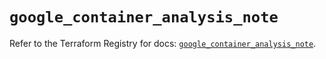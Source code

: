 # `google_container_analysis_note`

Refer to the Terraform Registry for docs: [`google_container_analysis_note`](https://registry.terraform.io/providers/hashicorp/google/6.4.0/docs/resources/container_analysis_note).

